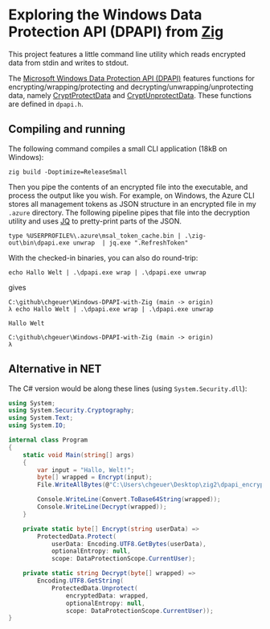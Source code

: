 # Exploring the Windows Data Protection API (DPAPI) from [Zig](https://ziglang.org/)

This project features a little command line utility which reads encrypted data from stdin and writes to stdout.

The [Microsoft Windows Data Protection API (DPAPI)](https://learn.microsoft.com/en-us/windows/win32/api/dpapi/) features functions for encrypting/wrapping/protecting and decrypting/unwrapping/unprotecting data, namely [CryptProtectData](https://learn.microsoft.com/en-us/windows/win32/api/dpapi/nf-dpapi-cryptprotectdata) and [CryptUnprotectData](https://learn.microsoft.com/en-us/windows/win32/api/dpapi/nf-dpapi-cryptunprotectdata). These functions are defined in `dpapi.h`. 

## Compiling and running

The following command compiles a small CLI application (18kB on Windows):

```shell
zig build -Doptimize=ReleaseSmall
```

Then you pipe the contents of an encrypted file into the executable, and process the output like you wish. For example, on Windows, the Azure CLI stores all management tokens as JSON structure in an encrypted file in my `.azure` directory. The following pipeline pipes that file into the decryption utility and uses [JQ](https://jqlang.github.io/jq/) to pretty-print parts of the JSON.

```shell
type %USERPROFILE%\.azure\msal_token_cache.bin | .\zig-out\bin\dpapi.exe unwrap  | jq.exe ".RefreshToken"
```

With the checked-in binaries, you can also do round-trip:

```shell
echo Hallo Welt | .\dpapi.exe wrap | .\dpapi.exe unwrap
```

gives

```
C:\github\chgeuer\Windows-DPAPI-with-Zig (main -> origin)
λ echo Hallo Welt | .\dpapi.exe wrap | .\dpapi.exe unwrap

Hallo Welt

C:\github\chgeuer\Windows-DPAPI-with-Zig (main -> origin)
λ 
```

## Alternative in NET

The C# version would be along these lines (using `System.Security.dll`):

```csharp
using System;
using System.Security.Cryptography;
using System.Text;
using System.IO;

internal class Program
{
    static void Main(string[] args)
    {
        var input = "Hallo, Welt!";
        byte[] wrapped = Encrypt(input);
        File.WriteAllBytes(@"C:\Users\chgeuer\Desktop\zig2\dpapi_encrypted.bin", wrapped);

        Console.WriteLine(Convert.ToBase64String(wrapped));
        Console.WriteLine(Decrypt(wrapped));
    }

    private static byte[] Encrypt(string userData) =>
        ProtectedData.Protect(
            userData: Encoding.UTF8.GetBytes(userData),
            optionalEntropy: null,
            scope: DataProtectionScope.CurrentUser);

    private static string Decrypt(byte[] wrapped) =>
        Encoding.UTF8.GetString(
            ProtectedData.Unprotect(
                encryptedData: wrapped,
                optionalEntropy: null, 
                scope: DataProtectionScope.CurrentUser));
}
```